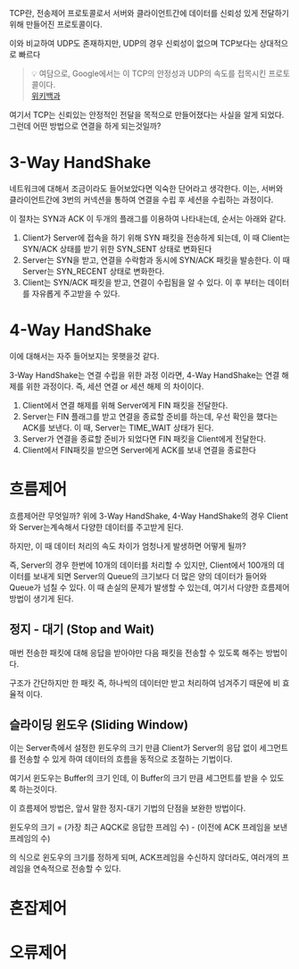 TCP란, 전송제어 프로토콜로서 서버와 클라이언트간에 데이터를 신뢰성 있게 전달하기 위해 만들어진 프로토콜이다.

이와 비교하여 UDP도 존재하지만, UDP의 경우 신뢰성이 없으며 TCP보다는 상대적으로 빠르다

>💡 여담으로, Google에서는 이 TCP의 안정성과 UDP의 속도를 접목시킨 프로토콜이다.  
[위키백과](https://ko.wikipedia.org/wiki/QUIC)

여기서 TCP는 신뢰있는 안정적인 전달을 목적으로 만들어졌다는 사실을 알게 되었다.
그런데 어떤 방법으로 연결을 하게 되는것일까?

# 3-Way HandShake

네트워크에 대해서 조금이라도 들어보았다면 익숙한 단어라고 생각한다.
이는, 서버와 클라이언트간에 3번의 커넥션을 통하여 연결을 수립 후 세션을 수립하는 과정이다.

이 절차는 SYN과 ACK 이 두개의 플래그를 이용하여 나타내는데, 순서는 아래와 같다.

1. Client가 Server에 접속을 하기 위해 SYN 패킷을 전송하게 되는데, 이 때 Client는 SYN/ACK 상태를 받기 위한 SYN_SENT 상태로 변화된다
2. Server는 SYN을 받고, 연결을 수락함과 동시에 SYN/ACK 패킷을 발송한다. 이 때 Server는 SYN_RECENT 상태로 변화한다.
3. Client는 SYN/ACK 패킷을 받고, 연결이 수립됨을 알 수 있다. 이 후 부터는 데이터를 자유롭게 주고받을 수 있다.

# 4-Way HandShake

이에 대해서는 자주 들어보지는 못햇을것 같다.

3-Way HandShake는 연결 수립을 위한 과정 이라면, 4-Way HandShake는 연결 해제를 위한 과정이다.
즉, 세션 연결 or 세션 해제 의 차이이다.

1. Client에서 연결 해제를 위해 Server에게 FIN 패킷을 전달한다.
2. Server는 FIN 플래그를 받고 연결을 종료할 준비를 하는데, 우선 확인을 했다는 ACK를 보낸다. 이 때, Server는 TIME_WAIT 상태가 된다.
3. Server가 연결을 종료할 준비가 되었다면 FIN 패킷을  Client에게 전달한다.
4. Client에서 FIN패킷을 받으면 Server에게 ACK를 보내 연결을 종료한다

# 흐름제어

흐름제어란 무엇일까?
위에 3-Way HandShake, 4-Way HandShake의 경우 Client 와 Server는계속해서 다양한 데이터를 주고받게 된다.

하지만, 이 때 데이터 처리의 속도 차이가 엄청나게 발생하면 어떻게 될까?

즉, Server의 경우 한번에 10개의 데이터를 처리할 수 있지만, Client에서 100개의 데이터를 보내게 되면 Server의 Queue의 크기보다 더 많은 양의 데이터가 들어와 Queue가 넘칠 수 있다. 이 때 손실의 문제가 발생할 수 있는데, 여기서 다양한 흐름제어 방법이 생기게 된다.

## 정지 - 대기 (Stop and Wait)

매번 전송한 패킷에 대해 응답을 받아야만 다음 패킷을 전송할 수 있도록 해주는 방법이다.

구조가 간단하지만 한 패킷 즉, 하나씩의 데이터만 받고 처리하여 넘겨주기 때문에 비 효율적 이다.

## 슬라이딩 윈도우  (Sliding Window)

이는 Server측에서 설정한 윈도우의 크기 만큼 Client가 Server의 응답 없이 세그먼트를 전송할 수 있게 하여 데이터의 흐름을 동적으로 조절하는 기법이다.

여기서 윈도우는 Buffer의 크기 인데, 이 Buffer의 크기 만큼 세그먼트를 받을 수 있도록 하는것이다.

이 흐름제어 방법은, 앞서 말한 정지-대기 기법의 단점을 보완한 방법이다.

윈도우의 크기 = (가장 최근 AQCK로 응답한 프레임 수) - (이전에 ACK 프레임을 보낸 프레임의 수)

의 식으로 윈도우의 크기를 정하게 되며, ACK프레임을 수신하지 않더라도, 여러개의 프레임을 연속적으로 전송할 수 있다.

# 혼잡제어

# 오류제어
